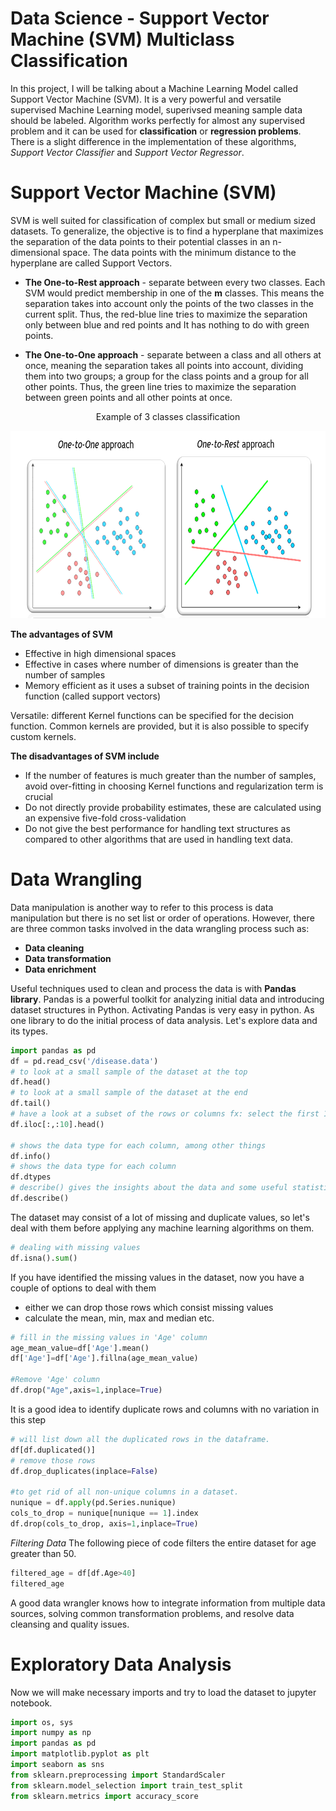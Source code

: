# Data Science - Support Vector Machine (SVM) Multiclass Classification

In this project, I will be talking about a Machine Learning Model called Support Vector Machine (SVM). It is a very powerful and versatile supervised Machine Learning model, superivsed meaning sample data should be labeled. Algorithm works perfectly for almost any supervised problem and it can be used for **classification** or **regression problems**. There is a slight difference in the implementation of these algorithms, *Support Vector Classifier* and *Support Vector Regressor*.

# Support Vector Machine (SVM)
SVM is well suited for classification of complex but small or medium sized datasets. To generalize, the objective is to find a hyperplane that maximizes the separation of the data points to their potential classes in an n-dimensional space. The data points with the minimum distance to the hyperplane  are called Support Vectors.

- **The One-to-Rest approach** - separate between every two classes. Each SVM would predict membership in one of the **m** classes. This means the separation takes into account only the points of the two classes in the current split. Thus, the red-blue line tries to maximize the separation only between blue and red points and It has nothing to do with green points.

- **The One-to-One approach** - separate between a class and all others at once, meaning the separation takes all points into account, dividing them into two groups; a group for the class points and a group for all other points. Thus, the green line tries to maximize the separation between green points and all other points at once.

<div align="center">
  Example of 3 classes classification
</div>


<p align="center">
  <img width="600" height="300" src="https://github.com/sulova/Data_Science_Disease_SVM/blob/main/SVM.PNG ">
</p>


**The advantages of SVM**
 - Effective in high dimensional spaces
 - Effective in cases where number of dimensions is greater than the number of samples
 - Memory efficient as it uses a subset of training points in the decision function (called support vectors)
 
Versatile: different Kernel functions can be specified for the decision function. Common kernels are provided, but it is also possible to specify custom kernels.

**The disadvantages of SVM include**
 - If the number of features is much greater than the number of samples, avoid over-fitting in choosing Kernel functions and regularization term is crucial
 - Do not directly provide probability estimates, these are calculated using an expensive five-fold cross-validation
 - Do not give the best performance for handling text structures as compared to other algorithms that are used in handling text data. 

# Data Wrangling 
Data manipulation is another way to refer to this process is data manipulation but there is no set list or order of operations. However, there are three common tasks involved in the data wrangling process such as:
  - **Data cleaning**
  - **Data transformation**
  - **Data enrichment**

Useful techniques used to clean and process the data is with **Pandas library**. Pandas is a powerful toolkit for analyzing initial data and introducing dataset structures in Python. Activating Pandas is very easy in python. As one library to do the initial process of data analysis. 
Let's explore data and its types.

```python 
import pandas as pd
df = pd.read_csv('/disease.data')
# to look at a small sample of the dataset at the top
df.head()
# to look at a small sample of the dataset at the end
df.tail()
# have a look at a subset of the rows or columns fx: select the first 10 columns.
df.iloc[:,:10].head()

# shows the data type for each column, among other things
df.info()
# shows the data type for each column
df.dtypes
# describe() gives the insights about the data and some useful statistics about the data such as mean, min and max etc.
df.describe()
```

The dataset may consist of a lot of missing and duplicate values, so let's deal with them before applying any machine learning algorithms on them. 

```python
# dealing with missing values
df.isna().sum()
```

If you have identified the missing values in the dataset, now you have a couple of options to deal with them
  - either we can drop those rows which consist missing values
  - calculate the mean, min, max and median etc.
  
```python
# fill in the missing values in 'Age' column
age_mean_value=df['Age'].mean()
df['Age']=df['Age'].fillna(age_mean_value)

#Remove 'Age' column
df.drop("Age",axis=1,inplace=True)
```

It is a good idea to identify duplicate rows and columns with no variation in this step

```python
# will list down all the duplicated rows in the dataframe.
df[df.duplicated()]
# remove those rows 
df.drop_duplicates(inplace=False) 

#to get rid of all non-unique columns in a dataset. 
nunique = df.apply(pd.Series.nunique)
cols_to_drop = nunique[nunique == 1].index
df.drop(cols_to_drop, axis=1,inplace=True)
```

*Filtering Data*
The following piece of code filters the entire dataset for age greater than 50.

```python
filtered_age = df[df.Age>40]
filtered_age
```
A good data wrangler knows how to integrate information from multiple data sources, solving common transformation problems, and resolve data cleansing and quality issues.

# Exploratory Data Analysis
Now we will make necessary imports and try to load the dataset to jupyter notebook.

```python
import os, sys
import numpy as np
import pandas as pd
import matplotlib.pyplot as plt
import seaborn as sns
from sklearn.preprocessing import StandardScaler
from sklearn.model_selection import train_test_split
from sklearn.metrics import accuracy_score

```
